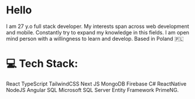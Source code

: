 # Hello

I am 27 y.o full stack developer. My interests span across web development and mobile. Constantly try to expand my knowledge in this fields. I am open mind person with a willingness to learn and develop. Based in Poland 🇵🇱

# 💻 Tech Stack:
React TypeScript TailwindCSS Next JS MongoDB Firebase C# ReactNative NodeJS Angular SQL Microsoft SQL Server Entity Framework PrimeNG.
